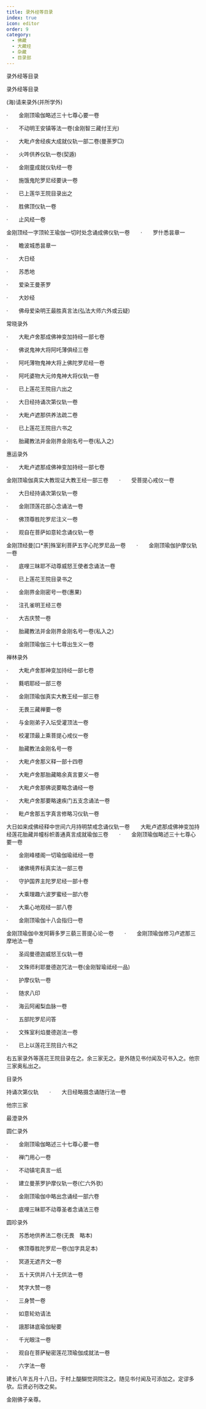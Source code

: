 ```yaml
---
title: 录外经等目录
index: true
icon: editor
order: 9
category:
  - 佛藏
  - 大藏经
  - 杂藏
  - 目录部
---
```


  录外经等目录  

录外经等目录  

(海)请来录外(并所学外)  

·　　金刚顶瑜伽略述三十七尊心要一卷  

·　　不动明王安镇等法一卷(金刚智三藏付王光)  

·　　大毗卢舍经疾大成就仪轨一部二卷(曼荼罗□)  

·　　火吽供养仪轨一卷(契遁)  

·　　金刚童成就仪轨经一卷  

·　　施饿鬼陀罗尼经要诀一卷  

·　　已上莲华王院目录出之  

·　　胜佛顶仪轨一卷  

·　　止风经一卷  

金刚顶经一字顶轮王瑜伽一切时处念诵成佛仪轨一卷　　·　　罗什悉昙章一  

·　　瞻波城悉昙章一  

·　　大日经  

·　　苏悉地  

·　　爱染王曼荼罗  

·　　大妙经  

·　　佛母爱染明王最胜真言法(弘法大师六外或云疑)  

常晓录外  

·　　大毗卢舍那成佛神变加持经一部七卷  

·　　佛说鬼神大将阿吒薄俱经三卷  

·　　阿吒薄物鬼神大将上佛陀罗尼经一卷  

·　　阿吒婆物大元帅鬼神大将仪轨一卷  

·　　已上莲花王院目六出之  

·　　大日经持诵次第仪轨一卷  

·　　大毗卢遮那供养法疏二卷  

·　　已上莲花王院目六书之  

·　　胎藏教法并金刚界金刚名号一卷(私入之)  

惠运录外  

·　　大毗卢遮那成佛神变加持经一部七卷  

金刚顶瑜伽真实大教现证大教王经一部三卷　　·　　受菩提心戒仪一卷  

·　　大日经持诵次第仪轨一卷  

·　　金刚顶莲花部心念诵法一卷  

·　　佛顶尊胜陀罗尼注义一卷  

·　　观自在菩萨如意轮念诵仪轨一卷  

金刚顶经曼[口*荼]殊室利菩萨五字心陀罗尼品一卷　　·　　金刚顶瑜伽护摩仪轨一卷  

·　　底哩三昧耶不动尊威怒王使者念诵法一卷  

·　　已上莲花王院目录书之  

·　　金刚界金刚密号一卷(惠果)  

·　　注孔雀明王经三卷  

·　　大吉庆赞一卷  

·　　胎藏教法并金刚界金刚名号一卷(私入之)  

·　　金刚顶瑜伽三十七尊出生义一卷  

禅林录外  

·　　大毗卢舍那神变加持经一部七卷  

·　　蕤呬耶经一部三卷  

·　　金刚顶瑜伽真实大教王经一部三卷  

·　　无畏三藏禅要一卷  

·　　与金刚弟子入坛受灌顶法一卷  

·　　校灌顶最上乘菩提心戒仪一卷  

·　　胎藏教法金刚名号一卷  

·　　大毗卢舍那义释一部十四卷  

·　　大毗卢舍那胎藏略余真言要义一卷  

·　　大毗卢舍那佛说要略念诵经一卷  

·　　大毗卢舍那要略速疾门五支念诵法一卷  

·　　毗卢舍那五字真言修略习仪轨一卷  

大日如来成佛经释中世间六月持明禁戒念诵仪轨一卷　　大毗卢遮那成佛神变加持经莲花胎藏并幢标帜善通真言成就瑜伽三卷　　·　　金刚顶瑜伽略述三十七尊心要一卷  

·　　金刚峰楼阁一切瑜伽瑜祗经一卷  

·　　诸佛境界标真实法一部三卷  

·　　守护国界主陀罗尼经一部十卷  

·　　大乘理趣六波罗蜜经一部六卷  

·　　大乘心地观经一部八卷  

·　　金刚顶瑜伽十八会指归一卷  

金刚顶瑜伽中发阿耨多罗三藐三菩提心论一卷　　·　　金刚顶瑜伽修习卢遮那三摩地法一卷  

·　　圣阎曼德迦威怒王仪轨一卷  

·　　文殊师利耶曼德迦咒法一卷(金刚智瑜祗经一品)  

·　　护摩仪轨一卷  

·　　随求八印  

·　　海云阿阇梨血脉一卷  

·　　五部陀罗尼问答  

·　　文殊室利焰曼德迦法一卷  

·　　已上以莲花王院目六书之  

右五家录外等莲花王院目录在之。余三家无之。是外随见书付闻及可书入之。他宗三家奥私出之。  

目录外  

持诵次第仪轨　　·　　大日经略摄念诵随行法一卷  

他宗三家  

最澄录外  

圆仁录外  

·　　金刚顶瑜伽略述三十七尊心要一卷  

·　　禅门用心一卷  

·　　不动镇宅真言一纸  

·　　建立曼荼罗护摩仪轨一卷(仁六外欤)  

·　　金刚顶瑜伽中略出念诵经一部六卷  

·　　底哩三昧耶不动尊圣者念诵法三卷  

圆珍录外  

·　　苏悉地供养法二卷(无畏　略本)  

·　　佛顶尊胜陀罗尼一卷(加字具足本)  

·　　冥道无遮齐文一卷  

·　　五十天供并八十无供法一卷  

·　　梵字大赞一卷  

·　　三身赞一卷  

·　　如意轮劝请法  

·　　誐那钵底瑜伽秘要  

·　　千光眼注一卷  

·　　观自在菩萨秘密莲花顶瑜伽成就法一卷  

·　　六字法一卷  

建长八年五月十八日。于村上醍醐觉洞院注之。随见书付闻及可添加之。定谬多欤。后贤必刊改之矣。  

金刚佛子亲尊。  
